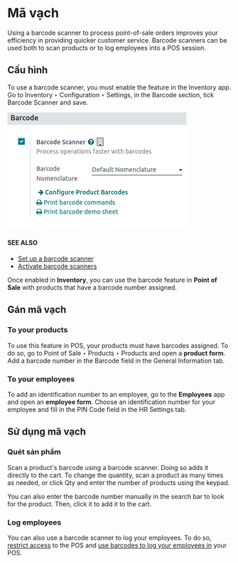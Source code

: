 # Mã vạch

Using a barcode scanner to process point-of-sale orders improves your efficiency in providing
quicker customer service. Barcode scanners can be used both to scan products or to log employees
into a POS session.

## Cấu hình

To use a barcode scanner, you must enable the feature in the Inventory app. Go to
Inventory ‣ Configuration ‣ Settings, in the Barcode section, tick
Barcode Scanner and save.

![barcode setting in the Inventory application](../../../../_images/barcode-inventory.png)

#### SEE ALSO
- [Set up a barcode scanner](../../../inventory_and_mrp/barcode/setup/hardware.md)
- [Activate barcode scanners](../../../inventory_and_mrp/barcode/setup/software.md)

Once enabled in **Inventory**, you can use the barcode feature in **Point of Sale** with products
that have a barcode number assigned.

## Gán mã vạch

### To your products

To use this feature in POS, your products must have barcodes assigned. To do so, go to
Point of Sale ‣ Products ‣ Products and open a **product form**. Add a barcode
number in the Barcode field in the General Information tab.

### To your employees

To add an identification number to an employee, go to the **Employees** app and open an **employee
form**. Choose an identification number for your employee and fill in the PIN Code
field in the HR Settings tab.

## Sử dụng mã vạch

### Quét sản phẩm

Scan a product's barcode using a barcode scanner. Doing so adds it directly to the cart. To change
the quantity, scan a product as many times as needed, or click Qty and enter the number
of products using the keypad.

You can also enter the barcode number manually in the search bar to look for the product. Then,
click it to add it to the cart.

### Log employees

You can also use a barcode scanner to log your employees. To do so, [restrict access](../employee_login.md#employee-login-configuration) to the POS and [use barcodes to log your employees in](../employee_login.md#employee-login-badge) your POS.
